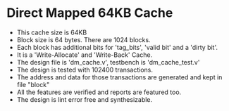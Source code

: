 # Direct Mapped 64KB Cache
* This cache size is 64KB
* Block size is 64 bytes. There are 1024 blocks.
* Each block has additional bits for 'tag_bits', 'valid bit' and a 'dirty bit'.
* It is a 'Write-Allocate' and 'Write-Back' Cache.
* The design file is 'dm_cache.v', testbench is 'dm_cache_test.v'
* The design is tested with 102400 transactions.
* The address and data for those transactions are generated and kept in file "block"
* All the features are verified and reports are featured too.
* The design is lint error free and synthesizable. 
